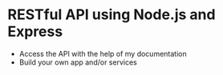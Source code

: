 # RESTful API using Node.js and Express #

* Access the API with the help of my documentation
* Build your own app and/or services

